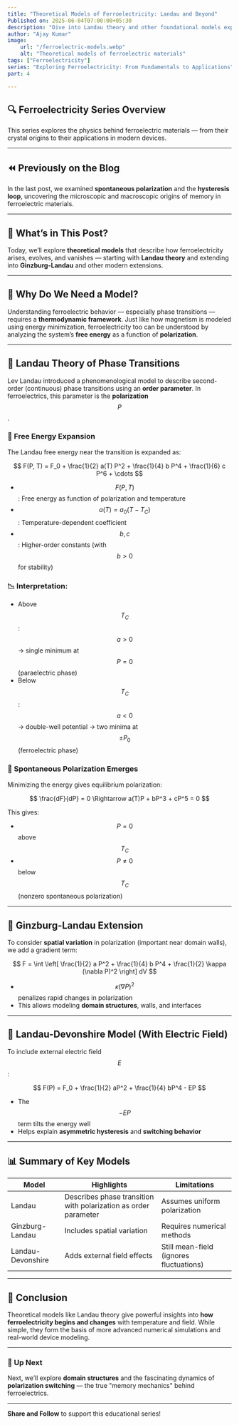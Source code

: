 ```yaml
---
title: "Theoretical Models of Ferroelectricity: Landau and Beyond"
Published on: 2025-06-04T07:00:00+05:30
description: "Dive into Landau theory and other foundational models explaining ferroelectric phase transitions and spontaneous polarization."
author: "Ajay Kumar"
image:
    url: "/ferroelectric-models.webp"
    alt: "Theoretical models of ferroelectric materials"
tags: ["Ferroelectricity"]
series: "Exploring Ferroelectricity: From Fundamentals to Applications"
part: 4

---
```


## 🔍 Ferroelectricity Series Overview

This series explores the physics behind ferroelectric materials — from their crystal origins to their applications in modern devices.

---

## ⏪ Previously on the Blog

In the last post, we examined **spontaneous polarization** and the **hysteresis loop**, uncovering the microscopic and macroscopic origins of memory in ferroelectric materials.

---

## 🎯 What’s in This Post?

Today, we’ll explore **theoretical models** that describe how ferroelectricity arises, evolves, and vanishes — starting with **Landau theory** and extending into **Ginzburg-Landau** and other modern extensions.

---

## 🧠 Why Do We Need a Model?

Understanding ferroelectric behavior — especially phase transitions — requires a **thermodynamic framework**. Just like how magnetism is modeled using energy minimization, ferroelectricity too can be understood by analyzing the system’s **free energy** as a function of **polarization**.

---

## 📐 Landau Theory of Phase Transitions

Lev Landau introduced a phenomenological model to describe second-order (continuous) phase transitions using an **order parameter**. In ferroelectrics, this parameter is the **polarization** $$ P $$.

### 🧮 Free Energy Expansion

The Landau free energy near the transition is expanded as:

$$
F(P, T) = F_0 + \frac{1}{2} a(T) P^2 + \frac{1}{4} b P^4 + \frac{1}{6} c P^6 + \cdots
$$

-   $$ F(P, T) $$: Free energy as function of polarization and temperature
-   $$ a(T) = a_0 (T - T_C) $$: Temperature-dependent coefficient
-   $$ b, c $$: Higher-order constants (with $$ b > 0 $$ for stability)

### 📉 Interpretation:

-   Above $$ T_C $$: $$ a > 0 $$ → single minimum at $$ P = 0 $$ (paraelectric phase)
-   Below $$ T_C $$: $$ a < 0 $$ → double-well potential → two minima at $$ \pm P_0 $$ (ferroelectric phase)

### 🔀 Spontaneous Polarization Emerges

Minimizing the energy gives equilibrium polarization:

$$
\frac{dF}{dP} = 0 \Rightarrow a(T)P + bP^3 + cP^5 = 0
$$

This gives:

-   $$ P = 0 $$ above $$ T_C $$
-   $$ P \neq 0 $$ below $$ T_C $$ (nonzero spontaneous polarization)

---

## 🌊 Ginzburg-Landau Extension

To consider **spatial variation** in polarization (important near domain walls), we add a gradient term:

$$
F = \int \left[ \frac{1}{2} a P^2 + \frac{1}{4} b P^4 + \frac{1}{2} \kappa (\nabla P)^2 \right] dV
$$

-   $$ \kappa (\nabla P)^2 $$ penalizes rapid changes in polarization
-   This allows modeling **domain structures**, walls, and interfaces

---

## 🔌 Landau-Devonshire Model (With Electric Field)

To include external electric field $$ E $$:

$$
F(P) = F_0 + \frac{1}{2} aP^2 + \frac{1}{4} bP^4 - EP
$$

-   The $$ -EP $$ term tilts the energy well
-   Helps explain **asymmetric hysteresis** and **switching behavior**

---

## 📊 Summary of Key Models

| Model             | Highlights                                                      | Limitations                             |
| ----------------- | --------------------------------------------------------------- | --------------------------------------- |
| Landau            | Describes phase transition with polarization as order parameter | Assumes uniform polarization            |
| Ginzburg-Landau   | Includes spatial variation                                      | Requires numerical methods              |
| Landau-Devonshire | Adds external field effects                                     | Still mean-field (ignores fluctuations) |

---

## 🧩 Conclusion

Theoretical models like Landau theory give powerful insights into **how ferroelectricity begins and changes** with temperature and field. While simple, they form the basis of more advanced numerical simulations and real-world device modeling.

---

### 🧭 Up Next

Next, we’ll explore **domain structures** and the fascinating dynamics of **polarization switching** — the true "memory mechanics" behind ferroelectrics.

---

**Share and Follow** to support this educational series!
